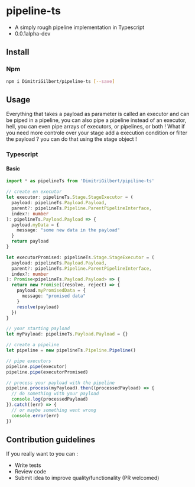 # pipeline-ts #

* A simply rough pipeline implementation in Typescript
* 0.0.1alpha-dev

## Install ##

### Npm ###

```bash
npm i DimitriGilbert/pipeline-ts [--save]
```

## Usage ##

Everything that takes a payload as parameter is called an executor and can be piped in a pipeline,
you can also pipe a pipeline instead of an executor,
hell, you can even pipe arrays of executors, or pipelines, or both !
What if you need more controle over your stage add a execution condition or filter the payload ?
you can do that using the stage object !

### Typescript ###

#### Basic ####

```typescript
import * as pipelineTs from 'DimitriGilbert/pipiline-ts'

// create en executor
let executor: pipelineTs.Stage.StageExecutor = (
  payload: pipelineTs.Payload.Payload,
  parent?: pipelineTs.Pipeline.ParentPipelineInterface,
  index?: number
): pipelineTs.Payload.Payload => {
  payload.myData = {
    message: "some new data in the payload"
  }
  return payload
}

let executorPromised: pipelineTs.Stage.StageExecutor = (
  payload: pipelineTs.Payload.Payload,
  parent?: pipelineTs.Pipeline.ParentPipelineInterface,
  index?: number
): Promise<pipelineTs.Payload.Payload> => {
  return new Promise((resolve, reject) => {
    payload.myPromisedData = {
      message: "promised data"
    }
    resolve(payload)
  })
}

// your starting payload
let myPayload: pipelineTs.Payload.Payload = {}

// create a pipeline
let pipeline = new pipelineTs.Pipeline.Pipeline()

// pipe executors
pipeline.pipe(executor)
pipeline.pipe(executorPromised)

// process your payload with the pipeline
pipeline.process(myPayload).then((processedPayload) => {
  // do something with your payload
  console.log(processedPayload)
}).catch((err) => {
  // or maybe something went wrong
  console.error(err)
})
```

## Contribution guidelines ##

If you really want to you can :

* Write tests
* Review code
* Submit idea to improve quality/functionality (PR welcomed)

